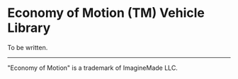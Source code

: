 # Economy of Motion (TM) Vehicle Library

To be written.

-----
"Economy of Motion" is a trademark of ImagineMade LLC.
